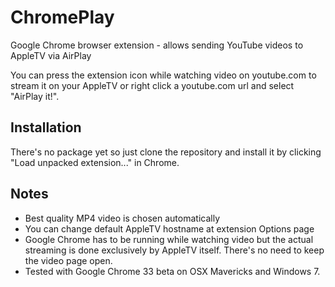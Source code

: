 ChromePlay
==========

Google Chrome browser extension - allows sending YouTube videos to AppleTV via AirPlay

You can press the extension icon while watching video on youtube.com to stream it on your AppleTV or right click a youtube.com url and select "AirPlay it!".

Installation
------------
There's no package yet so just clone the repository and install it by clicking "Load unpacked extension..." in Chrome.

Notes
-----
- Best quality MP4 video is chosen automatically
- You can change default AppleTV hostname at extension Options page
- Google Chrome has to be running while watching video but the actual streaming is done exclusively by AppleTV itself. There's no need to keep the video page open.
- Tested with Google Chrome 33 beta on OSX Mavericks and Windows 7.
